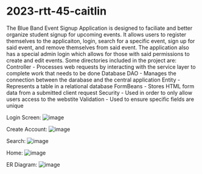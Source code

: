 # 2023-rtt-45-caitlin

The Blue Band Event Signup Application is designed to faciliate and better organize student signup for upcoming events. It allows users to register themselves to the applicaiton, login, search for a specific event, sign up for said event, and remove themselves from said event. The application also has a special admin login which allows for those with said permissions to create and edit events.
Some directories included in the project are:
Controller - Processes web requests by interacting with the service layer to complete work that needs to be done
Database
DAO - Manages the connection between the darabase and the central application
Entity - Represents a table in a relational database
FormBeans -  Stores HTML form data from a submitted client request
Security - Used in order to only allow users access to the webstite
Validation - Used to ensure specific fields are unique

Login Screen:
 ![image](https://user-images.githubusercontent.com/60014119/235467353-a07ac441-75b0-453c-93ce-a5a66289a262.png)

Create Account:
 ![image](https://user-images.githubusercontent.com/60014119/235467290-8fa30430-7bf7-498e-bf43-b3a0e726c255.png)

Search:
 ![image](https://user-images.githubusercontent.com/60014119/235467208-f668e33b-e19c-4482-bb8f-5eceff1929fe.png)

Home:
![image](https://user-images.githubusercontent.com/60014119/235467085-358d58ff-75f5-44c3-817d-836521e01bc4.png)

 
ER Diagram:
![image](https://user-images.githubusercontent.com/60014119/235467683-3e64e2e7-ef59-4739-bf66-ada67c7b6c13.png)
